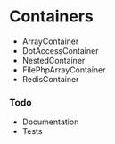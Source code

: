 # Containers

* ArrayContainer
* DotAccessContainer
* NestedContainer
* FilePhpArrayContainer
* RedisContainer

### Todo

* Documentation
* Tests
